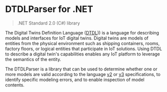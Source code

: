 # DTDLParser for .NET
> .NET Standard 2.0 (C#) library

The Digital Twins Definition Language ([DTDL](https://aka.ms/dtdl))) is a language for describing models and interfaces for IoT digital twins. Digital twins are models of entities from the physical environment such as shipping containers, rooms, factory floors, or logical entities that participate in IoT solutions. Using DTDL to describe a digital twin's capabilities enables any IoT platform to leverage the semantics of the entity.

The DTDLParser is a library that can be used to determine whether one or more models are valid according to the language [v2](https://github.com/Azure/opendigitaltwins-dtdl/blob/master/DTDL/v2/DTDL.v2.md) or [v3](https://github.com/Azure/opendigitaltwins-dtdl/blob/master/DTDL/v3/DTDL.v3.md) specifications, to identify specific modeling errors, and to enable inspection of model contents.